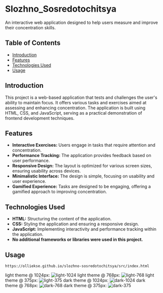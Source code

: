 # Slozhno_Sosredotochitsya

An interactive web application designed to help users measure and improve their concentration skills.

## Table of Contents

- [Introduction](#introduction)
- [Features](#features)
- [Technologies Used](#technologies-used)
- [Usage](#usage)

## Introduction

This project is a web-based application that tests and challenges the user's ability to maintain focus. It offers various tasks and exercises aimed at assessing and enhancing concentration. The application is built using HTML, CSS, and JavaScript, serving as a practical demonstration of frontend development techniques.

## Features

- **Interactive Exercises:** Users engage in tasks that require attention and concentration.
- **Performance Tracking:** The application provides feedback based on user performance.
- **Responsive Design:** The layout is optimized for various screen sizes, ensuring usability across devices.
- **Minimalistic Interface:** The design is simple, focusing on usability and user experience.
- **Gamified Experience:** Tasks are designed to be engaging, offering a gamified approach to improving concentration.

## Technologies Used

- **HTML:** Structuring the content of the application.
- **CSS:** Styling the application and ensuring a responsive design.
- **JavaScript:** Implementing interactivity and performance tracking within the application.
- **No additional frameworks or libraries were used in this project.**

## Usage

~~~~~~~~~~~~~~~
https://olliekse.github.io/slozhno-sosredotochitsya/src/index.html
~~~~~~~~~~~~~~~
light theme @ 1024px:
![light-1024](https://github.com/user-attachments/assets/a2abeee9-ff44-4976-a6db-e6e05cc33c9d)
light theme @ 768px:
![light-768](https://github.com/user-attachments/assets/dacfdc2f-9a8a-4f6a-a71b-c62f16c81104)
light theme @ 375px:
![light-375](https://github.com/user-attachments/assets/a5ee87db-9bde-4e7a-aa2a-08e622031055)
dark theme @ 1024px:
![dark-1024](https://github.com/user-attachments/assets/ec53b05d-2ee8-46ab-8d66-17afcc2ed7c3)
dark theme @ 768px:
![dark-768](https://github.com/user-attachments/assets/99fb9d4d-0f87-4dc0-a210-d1d3df7440c4)
dark theme @ 375px:
![dark-375](https://github.com/user-attachments/assets/20f74c71-2cd4-4436-8eff-f8048d626e10)





